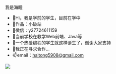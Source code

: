 我是海瞳
- 👋Hi，我是学前的学生，目前在学中
- 🏡作品：小破站
- 💬微信：y27724611159
- 👀当前学校在教学Web前端、Java等
- 🌱一个热爱编程的学生就这样诞生了，谢谢大家支持
- 💞️我正在寻求合作...
- 📫email：haitong5908@gmail.com

![](https://user-images.githubusercontent.com/99116438/190890847-0da67399-fd85-4eaa-83a7-276ca609e11a.png)
